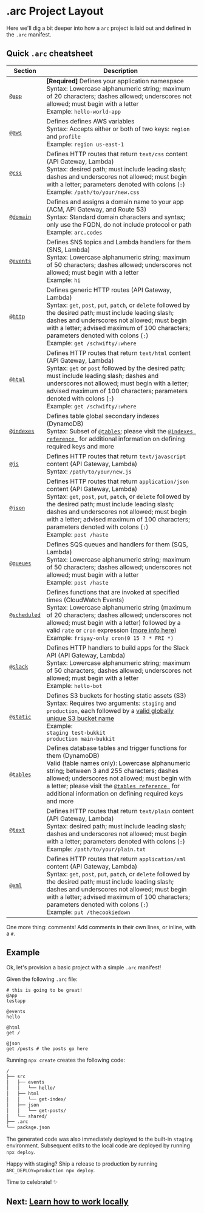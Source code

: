 # .arc Project Layout

Here we'll dig a bit deeper into how a `arc` project is laid out and defined in the `.arc` manifest.

## Quick `.arc` cheatsheet

Section                               | Description
------------------------------------- | ------------------------------------------------------------------------------------
[`@app`](/reference/app)              | **[Required]** Defines your application namespace<br />Syntax: Lowercase alphanumeric string; maximum of 20 characters; dashes allowed; underscores not allowed; must begin with a letter<br />Example: `hello-world-app`
[`@aws`](/reference/aws)              | Defines defines AWS variables<br />Syntax: Accepts either or both of two keys: `region` and `profile`<br />Example: `region us-east-1`
[`@css`](/reference/css)              | Defines HTTP routes that return `text/css` content (API Gateway, Lambda)<br />Syntax: desired path; must include leading slash; dashes and underscores not allowed; must begin with a letter; parameters denoted with colons (`:`)<br />Example: `/path/to/your/new.css`
[`@domain`](/reference/domain)        | Defines and assigns a domain name to your app (ACM, API Gateway, and Route 53)<br />Syntax: Standard domain characters and syntax; only use the FQDN, do not include protocol or path<br />Example: `arc.codes`
[`@events`](/reference/events)        | Defines SNS topics and Lambda handlers for them (SNS, Lambda)<br />Syntax: Lowercase alphanumeric string; maximum of 50 characters; dashes allowed; underscores not allowed; must begin with a letter<br />Example: `hi`
[`@http`](/reference/http)            | Defines generic HTTP routes (API Gateway, Lambda)<br />Syntax: `get`, `post`, `put`, `patch`, or `delete` followed by the desired path; must include leading slash; dashes and underscores not allowed; must begin with a letter; advised maximum of 100 characters; parameters denoted with colons (`:`)<br />Example: `get /schwifty/:where`
[`@html`](/reference/html)            | Defines HTTP routes that return `text/html` content (API Gateway, Lambda)<br />Syntax: `get` or `post` followed by the desired path; must include leading slash; dashes and underscores not allowed; must begin with a letter; advised maximum of 100 characters; parameters denoted with colons (`:`)<br />Example: `get /schwifty/:where`
[`@indexes`](/reference/indexes)      | Defines table global secondary indexes (DynamoDB)<br />Syntax: Subset of [`@tables`](/reference/tables); please visit the [`@indexes reference `](/reference/indexes) for additional information on defining required keys and more
[`@js`](/reference/js)                | Defines HTTP routes that return `text/javascript` content (API Gateway, Lambda)<br />Syntax: `/path/to/your/new.js`
[`@json`](/reference/json)            | Defines HTTP routes that return `application/json` content (API Gateway, Lambda)<br />Syntax: `get`, `post`, `put`, `patch`, or `delete` followed by the desired path; must include leading slash; dashes and underscores not allowed; must begin with a letter; advised maximum of 100 characters; parameters denoted with colons (`:`)<br />Example: `post /haste`
[`@queues`](/reference/queues)            | Defines SQS queues and handlers for them (SQS, Lambda)<br />Syntax: Lowercase alphanumeric string; maximum of 50 characters; dashes allowed; underscores not allowed; must begin with a letter<br />Example: `post /haste`
[`@scheduled`](/reference/scheduled)  | Defines functions that are invoked at specified times (CloudWatch Events)<br />Syntax: Lowercase alphanumeric string (maximum of 20 characters; dashes allowed; underscores not allowed; must begin with a letter) followed by a valid `rate` or `cron` expression ([more info here](https://docs.aws.amazon.com/lambda/latest/dg/tutorial-scheduled-events-schedule-expressions.html))<br />Example: `friyay-only cron(0 15 ? * FRI *)`
[`@slack`](/reference/slack)          | Defines HTTP handlers to build apps for the Slack API (API Gateway, Lambda)<br />Syntax: Lowercase alphanumeric string; maximum of 50 characters; dashes allowed; underscores not allowed; must begin with a letter<br />Example: `hello-bot`
[`@static`](/reference/static)        | Defines S3 buckets for hosting static assets (S3)<br />Syntax: Requires two arguments: `staging` and `production`, each followed by a [valid globally unique S3 bucket name](https://docs.aws.amazon.com/AmazonS3/latest/dev/BucketRestrictions.html#bucketnamingrules)<br />Example:<br />`staging test-bukkit`<br />`production main-bukkit`
[`@tables`](/reference/tables)        | Defines database tables and trigger functions for them (DynamoDB)<br />Valid (table names only): Lowercase alphanumeric string; between 3 and 255 characters; dashes allowed; underscores not allowed; must begin with a letter; please visit the [`@tables reference `](/reference/tables) for additional information on defining required keys and more
[`@text`](/reference/text)            | Defines HTTP routes that return `text/plain` content (API Gateway, Lambda)<br />Syntax: desired path; must include leading slash; dashes and underscores not allowed; must begin with a letter; parameters denoted with colons (`:`)<br />Example: `/path/to/your/plain.txt`
[`@xml`](/reference/xml)              | Defines HTTP routes that return `application/xml` content (API Gateway, Lambda)<br />Syntax: `get`, `post`, `put`, `patch`, or `delete` followed by the desired path; must include leading slash; dashes and underscores not allowed; must begin with a letter; advised maximum of 100 characters; parameters denoted with colons (`:`)<br />Example: `put /thecookiedown`

One more thing: comments! Add comments in their own lines, or inline, with a `#`. 

## Example

Ok, let's provision a basic project with a simple `.arc` manifest!

Given the following `.arc` file:

```arc
# this is going to be great!
@app
testapp

@events
hello

@html
get /

@json
get /posts # the posts go here
```

Running `npx create` creates the following code:

```bash
/
├── src
│   ├── events
│   │   └── hello/
│   ├── html
│   │   └── get-index/
│   ├── json
│   │   └── get-posts/
│   └── shared/
├── .arc
└── package.json
```

The generated code was also immediately deployed to the built-in `staging` environment. Subsequent edits to the local code are deployed by running `npx deploy`.

Happy with staging? Ship a release to production by running `ARC_DEPLOY=production npx deploy`. 

Time to celebrate! ✨

## Next: [Learn how to work locally](/guides/offline)

